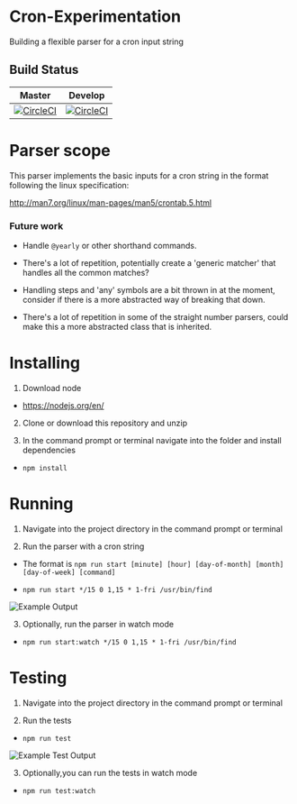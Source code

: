 # Cron-Experimentation
Building a flexible parser for a cron input string

## Build Status
| Master  |  Develop |
|---|---|
| [![CircleCI](https://circleci.com/gh/j-c-levin/cron-experimentation/tree/master.svg?style=svg)](https://circleci.com/gh/j-c-levin/cron-experimentation/tree/master)  |  [![CircleCI](https://circleci.com/gh/j-c-levin/cron-experimentation/tree/develop.svg?style=svg)](https://circleci.com/gh/j-c-levin/cron-experimentation/tree/develop) |

# Parser scope

This parser implements the basic inputs for a cron string in the format following the linux specification:

http://man7.org/linux/man-pages/man5/crontab.5.html

### Future work

* Handle ```@yearly``` or other shorthand commands.

* There's a lot of repetition, potentially create a 'generic matcher' that handles all the common matches?

* Handling steps and 'any' symbols are a bit thrown in at the moment, consider if there is a more abstracted way of breaking that down.

* There's a lot of repetition in some of the straight number parsers, could make this a more abstracted class that is inherited.

# Installing
1) Download node

* https://nodejs.org/en/

2) Clone or download this repository and unzip

3) In the command prompt or terminal navigate into the folder and install dependencies

* ```npm install```

# Running 

1) Navigate into the project directory in the command prompt or terminal

2) Run the parser with a cron string

* The format is ```npm run start [minute] [hour] [day-of-month] [month] [day-of-week] [command]```

* ```npm run start */15 0 1,15 * 1-fri /usr/bin/find```

![Example Output](https://i.imgur.com/AgNyjd3.png "An image of a command prompt window displaying a successfully parsed cron string")

3) Optionally, run the parser in watch mode

* ```npm run start:watch */15 0 1,15 * 1-fri /usr/bin/find```

# Testing

1) Navigate into the project directory in the command prompt or terminal

2) Run the tests

* ```npm run test```

![Example Test Output](https://i.imgur.com/boDgPvj.png "An image of a command prompt window running the tests")

3) Optionally,you can run the tests in watch mode

* ```npm run test:watch```